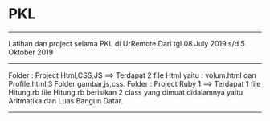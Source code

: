 # PKL
_________________________________________
Latihan dan project selama PKL di UrRemote
Dari tgl 08 July 2019 s/d 5 Oktober 2019
________________________________________________
Folder : Project Html,CSS,JS ==> Terdapat 2 file Html yaitu : volum.html dan Profile.html 3 Folder gambar,js,css.
Folder : Project Ruby 1 ==> Terdapat 1 file Hitung.rb file Hitung.rb berisikan 2 class yang dimuat didalamnya yaitu Aritmatika dan Luas Bangun Datar.
__________________________________________________
